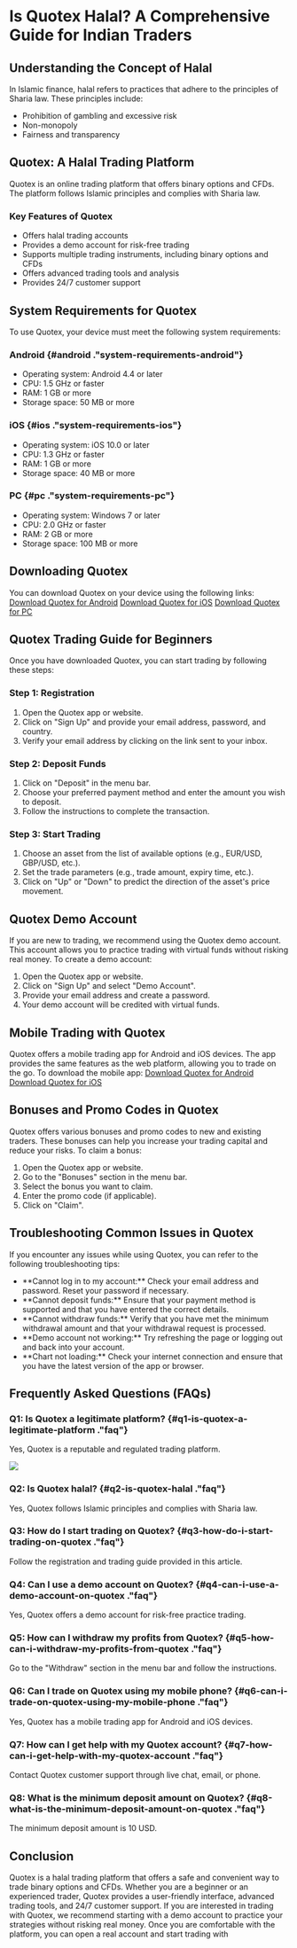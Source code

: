 # Is Quotex Halal? A Comprehensive Guide for Indian Traders

## Understanding the Concept of Halal

In Islamic finance, halal refers to practices that adhere to the
principles of Sharia law. These principles include:

-   Prohibition of gambling and excessive risk
-   Non-monopoly
-   Fairness and transparency

## Quotex: A Halal Trading Platform

Quotex is an online trading platform that offers binary options and
CFDs. The platform follows Islamic principles and complies with Sharia
law.

### Key Features of Quotex

-   Offers halal trading accounts
-   Provides a demo account for risk-free trading
-   Supports multiple trading instruments, including binary options and
    CFDs
-   Offers advanced trading tools and analysis
-   Provides 24/7 customer support

## System Requirements for Quotex

To use Quotex, your device must meet the following system requirements:

### Android {#android ."system-requirements-android"}

-   Operating system: Android 4.4 or later
-   CPU: 1.5 GHz or faster
-   RAM: 1 GB or more
-   Storage space: 50 MB or more

### iOS {#ios ."system-requirements-ios"}

-   Operating system: iOS 10.0 or later
-   CPU: 1.3 GHz or faster
-   RAM: 1 GB or more
-   Storage space: 40 MB or more

### PC {#pc ."system-requirements-pc"}

-   Operating system: Windows 7 or later
-   CPU: 2.0 GHz or faster
-   RAM: 2 GB or more
-   Storage space: 100 MB or more

## Downloading Quotex

You can download Quotex on your device using the following links:
[Download Quotex for
Android](\%22https://broker-qx.pro/sign-up/?lid=1102511\%22) [Download
Quotex for iOS](\%22https://broker-qx.pro/sign-up/?lid=1102511\%22)
[Download Quotex for
PC](\%22https://broker-qx.pro/sign-up/?lid=1102511\%22)

## Quotex Trading Guide for Beginners

Once you have downloaded Quotex, you can start trading by following
these steps:

### Step 1: Registration

1.  Open the Quotex app or website.
2.  Click on "Sign Up" and provide your email address, password,
    and country.
3.  Verify your email address by clicking on the link sent to your
    inbox.

### Step 2: Deposit Funds

1.  Click on "Deposit" in the menu bar.
2.  Choose your preferred payment method and enter the amount you wish
    to deposit.
3.  Follow the instructions to complete the transaction.

### Step 3: Start Trading

1.  Choose an asset from the list of available options (e.g., EUR/USD,
    GBP/USD, etc.).
2.  Set the trade parameters (e.g., trade amount, expiry time, etc.).
3.  Click on "Up" or "Down" to predict the direction of the
    asset\'s price movement.

## Quotex Demo Account

If you are new to trading, we recommend using the Quotex demo account.
This account allows you to practice trading with virtual funds without
risking real money. To create a demo account:

1.  Open the Quotex app or website.
2.  Click on "Sign Up" and select "Demo Account".
3.  Provide your email address and create a password.
4.  Your demo account will be credited with virtual funds.

## Mobile Trading with Quotex

Quotex offers a mobile trading app for Android and iOS devices. The app
provides the same features as the web platform, allowing you to trade on
the go. To download the mobile app: [Download Quotex for
Android](\%22https://broker-qx.pro/sign-up/?lid=1102511\%22) [Download
Quotex for iOS](\%22https://broker-qx.pro/sign-up/?lid=1102511\%22)

## Bonuses and Promo Codes in Quotex

Quotex offers various bonuses and promo codes to new and existing
traders. These bonuses can help you increase your trading capital and
reduce your risks. To claim a bonus:

1.  Open the Quotex app or website.
2.  Go to the "Bonuses" section in the menu bar.
3.  Select the bonus you want to claim.
4.  Enter the promo code (if applicable).
5.  Click on "Claim".

## Troubleshooting Common Issues in Quotex

If you encounter any issues while using Quotex, you can refer to the
following troubleshooting tips:

-   \*\*Cannot log in to my account:\*\* Check your email address and
    password. Reset your password if necessary.
-   \*\*Cannot deposit funds:\*\* Ensure that your payment method is
    supported and that you have entered the correct details.
-   \*\*Cannot withdraw funds:\*\* Verify that you have met the minimum
    withdrawal amount and that your withdrawal request is processed.
-   \*\*Demo account not working:\*\* Try refreshing the page or logging
    out and back into your account.
-   \*\*Chart not loading:\*\* Check your internet connection and ensure
    that you have the latest version of the app or browser.

## Frequently Asked Questions (FAQs)

### Q1: Is Quotex a legitimate platform? {#q1-is-quotex-a-legitimate-platform ."faq"}

Yes, Quotex is a reputable and regulated trading platform.

[![](https://static.quotex.io/files/4_en/300_250.jpg)](https://traff.sbs/brokerqxlid)

### Q2: Is Quotex halal? {#q2-is-quotex-halal ."faq"}

Yes, Quotex follows Islamic principles and complies with Sharia law.

### Q3: How do I start trading on Quotex? {#q3-how-do-i-start-trading-on-quotex ."faq"}

Follow the registration and trading guide provided in this article.

### Q4: Can I use a demo account on Quotex? {#q4-can-i-use-a-demo-account-on-quotex ."faq"}

Yes, Quotex offers a demo account for risk-free practice trading.

### Q5: How can I withdraw my profits from Quotex? {#q5-how-can-i-withdraw-my-profits-from-quotex ."faq"}

Go to the "Withdraw" section in the menu bar and follow the
instructions.

### Q6: Can I trade on Quotex using my mobile phone? {#q6-can-i-trade-on-quotex-using-my-mobile-phone ."faq"}

Yes, Quotex has a mobile trading app for Android and iOS devices.

### Q7: How can I get help with my Quotex account? {#q7-how-can-i-get-help-with-my-quotex-account ."faq"}

Contact Quotex customer support through live chat, email, or phone.

### Q8: What is the minimum deposit amount on Quotex? {#q8-what-is-the-minimum-deposit-amount-on-quotex ."faq"}

The minimum deposit amount is 10 USD.

## Conclusion

Quotex is a halal trading platform that offers a safe and convenient way
to trade binary options and CFDs. Whether you are a beginner or an
experienced trader, Quotex provides a user-friendly interface, advanced
trading tools, and 24/7 customer support. If you are interested in
trading with Quotex, we recommend starting with a demo account to
practice your strategies without risking real money. Once you are
comfortable with the platform, you can open a real account and start
trading with


